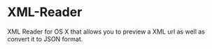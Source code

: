XML-Reader
==========

XML Reader for OS X that allows you to preview a XML url as well as convert it to JSON format.
